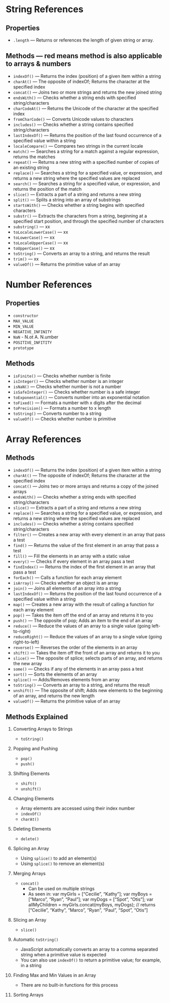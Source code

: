 String References
=================

## Properties
- `.length` — Returns or references the length of given string or array. 

## Methods — red means method is also applicable to arrays & numbers
- `indexOf()` — Returns the index (position) of a given item within a string
- `charAt()` — The opposite of indexOf; Returns the character at the specified index 
- `concat()` — Joins two or more strings and returns the new joined string
- `endsWith()` — Checks whether a string ends with specified string/characters
- `charCodeAt()` — Returns the Unicode of the character at the specified index 
- `fromCharCode()` — Converts Unicode values to characters 
- `includes()` — Checks whether a string contains specified string/characters 
- `lastIndexOf()` — Returns the position of the last found occurrence of a specified value within a string 
- `localeCompare()` — Compares two strings in the current locale
- `match()` — Searches a string for a match against a regular expression, returns the matches
- `repeat()` — Returns a new string with a specified number of copies of an existing string
- `replace()` — Searches a string for a specified value, or expression, and returns a new string where the specified values are replaced
- `search()` — Searches a string for a specified value, or expression, and returns the position of the match
- `slice()` — Extracts a part of a string and returns a new string
- `split()` — Splits a string into an array of substrings
- `startsWith()` — Checks whether a string begins with specified characters 
- `substr()` — Extracts the characters from a string, beginning at a specified start position, and through  the specified number of characters 
- `substring()` — xx
- `toLocaleLowerCase()` — xx
- `toLowerCase()` — xx
- `toLocaleUpperCase()` — xx
- `toUpperCase()` — xx
- `toString()` — Converts an array to a string, and returns the result
- `trim()` — xx
- `valueOf()` — Returns the primitive value of an array


Number References
=================

## Properties
- `constructor`
- `MAX_VALUE`
- `MIN_VALUE`
- `NEGATIVE_INFINITY`
- `NaN` - N.ot A. N.umber
- `POSITIVE_INFITITY`
- `prototype`

## Methods
- `isFinite()` — Checks whether number is finite 
- `isInteger()` — Checks whether number is an integer 
- `isNaN()` — Checks whether number is not a number
- `isSafeInteger()` — Checks whether number is a safe integer 
- `toExponential()` — Converts number into an exponential notation
- `toFixed()` — Formats a number with x digits after the decimal 
- `toPrecision()` — Formats a number to x length
- `toString()` — Converts number to a string 
- `valueOf()` — Checks whether number is primitive 

Array References
================

## Methods
- `indexOf()` — Returns the index (position) of a given item within a string
- `charAt()` — The opposite of indexOf; Returns the character at the specified index 
- `concat()` — Joins two or more arrays and returns a copy of the joined arrays
- `endsWith()` — Checks whether a string ends with specified string/characters
- `slice()` — Extracts a part of a string and returns a new string
- `replace()` — Searches a string for a specified value, or expression, and returns a new string where the specified values are replaced
- `includes()` — Checks whether a string contains specified string/characters 
- `filter()` — Creates a new array with every element in an array that pass a test
- `find()` — Returns the value of the first element in an array that pass a test
- `fill()` — Fill the elements in an array with a static value
- `every()` — Checks if every element in an array pass a test
- `findIndex()` — Returns the index of the first element in an array that pass a test 
- `forEach()` — Calls a function for each array element 
- `isArray()` — Checks whether an object is an array
- `join()` — Joins all elements of an array into a string
- `lastIndexOf()` — Returns the position of the last found occurrence of a specified value within a string 
- `map()` — Creates a new array with the result of calling a function for each array element
- `pop()` — Takes the item off the end of an array and returns it to you
- `push()` — The opposite of pop; Adds an item to the end of an array
- `reduce()` — Reduce the values of an array to a single value (going left-to-right)
- `reduceRight()` — Reduce the values of an array to a single value (going right-to-left)
- `reverse()` — Reverses the order of the elements in an array
- `shift()` — Takes the item off the front of an array and returns it to you
- `slice()` — The opposite of splice; selects parts of an array, and returns the new array
- `some()` — Checks if any of the elements in an array pass a test
- `sort()` — Sorts the elements of an array
- `splice()` — Adds/Removes elements from an array
- `toString()` — Converts an array to a string, and returns the result
- `unshift()` — The opposite of shift; Adds new elements to the beginning of an array, and returns the new length
- `valueOf()` — Returns the primitive value of an array


## Methods Explained
1. Converting Arrays to Strings
    + `toString()`

2. Popping and Pushing
    + `pop()`
    + `push()`

3. Shifting Elements
    + `shift()`
    + `unshift()`

4. Changing Elements
    - Array elements are accessed using their index number
    + `indexOf()`
    + `charAt()`
        
5. Deleting Elements 
    + `delete()`
        
6. Splicing an Array
    + Using `splice()` to add an element(s)
    + Using `splice()` to remove an element(s)
        
7. Merging Arrays
    + `concat()`
        - Can be used on multiple strings
        - As seen in: 
            var myGirls = [“Cecilie”, “Kathy”];
            var myBoys = [“Marco”, “Ryan”, “Paul”];
            var myDogs = [“Spot”, “Otis”];
            var allMyChildren = myGirls.concat(myBoys, myDogs); // returns [“Cecilie”, “Kathy”, “Marco”, “Ryan”, “Paul”, “Spot”, “Otis”]

8. Slicing an Array
    + `slice()`

9. Automatic `toString()`
    - JavaScript automatically converts an array to a comma separated string when a primitive value is expected
    - You can also use `indexOf()` to return a primitive value; for example, in a string

10. Finding Max and Min Values in an Array
     - There are no built-in functions for this process

11. Sorting Arrays